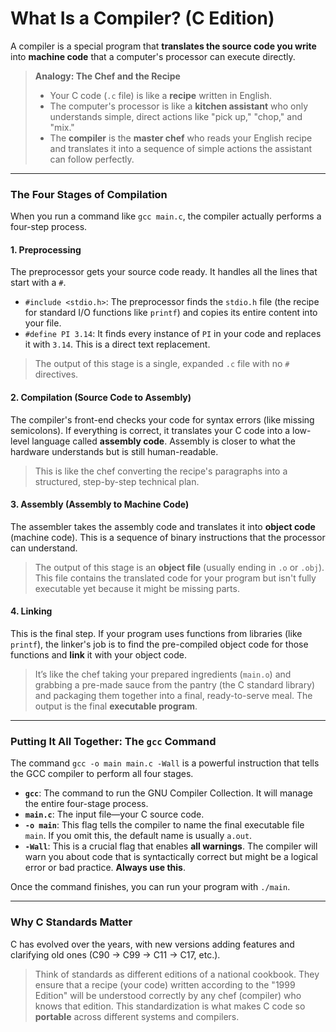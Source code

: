 # **What Is a Compiler? (C Edition)**

A compiler is a special program that **translates the source code you write** into **machine code** that a computer's processor can execute directly.

> **Analogy: The Chef and the Recipe**
>
> * Your C code (`.c` file) is like a **recipe** written in English.
> * The computer's processor is like a **kitchen assistant** who only understands simple, direct actions like "pick up," "chop," and "mix."
> * The **compiler** is the **master chef** who reads your English recipe and translates it into a sequence of simple actions the assistant can follow perfectly.

---

### **The Four Stages of Compilation**

When you run a command like `gcc main.c`, the compiler actually performs a four-step process.

#### **1. Preprocessing**
The preprocessor gets your source code ready. It handles all the lines that start with a `#`.
* `#include <stdio.h>`: The preprocessor finds the `stdio.h` file (the recipe for standard I/O functions like `printf`) and copies its entire content into your file.
* `#define PI 3.14`: It finds every instance of `PI` in your code and replaces it with `3.14`. This is a direct text replacement.

> The output of this stage is a single, expanded `.c` file with no `#` directives.

#### **2. Compilation (Source Code to Assembly)**
The compiler's front-end checks your code for syntax errors (like missing semicolons). If everything is correct, it translates your C code into a low-level language called **assembly code**. Assembly is closer to what the hardware understands but is still human-readable.

> This is like the chef converting the recipe's paragraphs into a structured, step-by-step technical plan.

#### **3. Assembly (Assembly to Machine Code)**
The assembler takes the assembly code and translates it into **object code** (machine code). This is a sequence of binary instructions that the processor can understand.

> The output of this stage is an **object file** (usually ending in `.o` or `.obj`). This file contains the translated code for your program but isn't fully executable yet because it might be missing parts.

#### **4. Linking**
This is the final step. If your program uses functions from libraries (like `printf`), the linker's job is to find the pre-compiled object code for those functions and **link** it with your object code.

> It’s like the chef taking your prepared ingredients (`main.o`) and grabbing a pre-made sauce from the pantry (the C standard library) and packaging them together into a final, ready-to-serve meal. The output is the final **executable program**.

---

### **Putting It All Together: The `gcc` Command**

The command `gcc -o main main.c -Wall` is a powerful instruction that tells the GCC compiler to perform all four stages.

* **`gcc`**: The command to run the GNU Compiler Collection. It will manage the entire four-stage process.
* **`main.c`**: The input file—your C source code.
* **`-o main`**: This flag tells the compiler to name the final executable file `main`. If you omit this, the default name is usually `a.out`.
* **`-Wall`**: This is a crucial flag that enables **all warnings**. The compiler will warn you about code that is syntactically correct but might be a logical error or bad practice. **Always use this**.

Once the command finishes, you can run your program with `./main`.

---

### **Why C Standards Matter**

C has evolved over the years, with new versions adding features and clarifying old ones (C90 → C99 → C11 → C17, etc.).

> Think of standards as different editions of a national cookbook. They ensure that a recipe (your code) written according to the "1999 Edition" will be understood correctly by any chef (compiler) who knows that edition. This standardization is what makes C code so **portable** across different systems and compilers.
